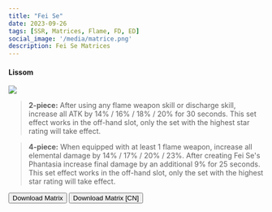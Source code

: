 ```yaml
---
title: "Fei Se"
date: 2023-09-26
tags: [SSR, Matrices, Flame, FD, ED]
social_image: '/media/matrice.png'
description: Fei Se Matrices
---
```

#### Lissom

![](https://telegra.ph/file/629b6e880789b70d754b8.png)

> **2-piece:** After using any flame weapon skill or discharge skill, increase all ATK by 14% / 16% / 18% / 20% for 30 seconds. This set effect works in the off-hand slot, only the set with the highest star rating will take effect.

> **4-piece:** When equipped with at least 1 flame weapon, increase all elemental damage by 14% / 17% / 20% / 23%. After creating Fei Se's Phantasia increase final damage by an additional 9% for 25 seconds. This set effect works in the off-hand slot, only the set with the highest star rating will take effect.

<button onclick="window.location.href='https://cdn.discordapp.com/attachments/1155789750578466877/1155789750746234971/Fei_Se_Matrix_-_Hykros_Lobby.png';">
      Download Matrix
    </button>



<button onclick="window.location.href='https://cdn.discordapp.com/attachments/1155789750578466877/1155880847786901514/Fei_Se_CN_Matrix_-_Hykros_Lobby.png;">
      Download Matrix [CN]
    </button>